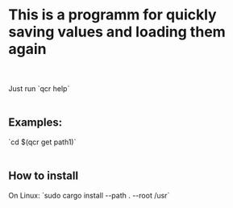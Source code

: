 <h1>This is a programm for quickly saving values and loading them again</h1>
<br></br>
Just run `qcr help`
<br></br>
<h2>Examples:</h2>
`cd $(qcr get path1)`
<br><br>
<h2>How to install</h2>
On Linux: `sudo cargo install --path . --root /usr`
